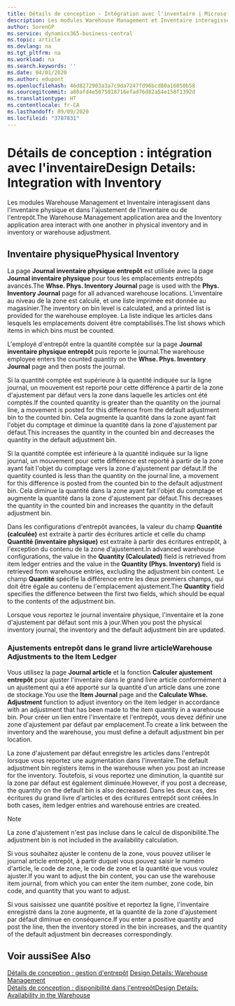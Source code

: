 ```yaml
---
title: Détails de conception - Intégration avec l'inventaire | Microsoft Docs
description: Les modules Warehouse Management et Inventaire interagissent dans l'inventaire physique et dans l'ajustement de l'inventaire ou de l'entrepôt.
author: SorenGP
ms.service: dynamics365-business-central
ms.topic: article
ms.devlang: na
ms.tgt_pltfrm: na
ms.workload: na
ms.search.keywords: ''
ms.date: 04/01/2020
ms.author: edupont
ms.openlocfilehash: 46d8272903a3a7c9da7247fd96bcd80a16050b58
ms.sourcegitcommit: a80afd4e5075018716efad76d82a54e158f1392d
ms.translationtype: HT
ms.contentlocale: fr-CA
ms.lasthandoff: 09/09/2020
ms.locfileid: "3787831"
---
```

# <a name="design-details-integration-with-inventory"></a><span data-ttu-id="662f0-103">Détails de conception : intégration avec l'inventaire</span><span class="sxs-lookup"><span data-stu-id="662f0-103">Design Details: Integration with Inventory</span></span>
<span data-ttu-id="662f0-104">Les modules Warehouse Management et Inventaire interagissent dans l'inventaire physique et dans l'ajustement de l'inventaire ou de l'entrepôt.</span><span class="sxs-lookup"><span data-stu-id="662f0-104">The Warehouse Management application area and the Inventory application area interact with one another in physical inventory and in inventory or warehouse adjustment.</span></span>  
  
## <a name="physical-inventory"></a><span data-ttu-id="662f0-105">Inventaire physique</span><span class="sxs-lookup"><span data-stu-id="662f0-105">Physical Inventory</span></span>  
 <span data-ttu-id="662f0-106">La page **Journal inventaire physique entrepôt** est utilisée avec la page **Journal inventaire physique** pour tous les emplacements entrepôts avancés.</span><span class="sxs-lookup"><span data-stu-id="662f0-106">The **Whse. Phys. Inventory Journal** page is used with the **Phys. Inventory Journal** page for all advanced warehouse locations.</span></span> <span data-ttu-id="662f0-107">L'inventaire au niveau de la zone est calculé, et une liste imprimée est donnée au magasinier.</span><span class="sxs-lookup"><span data-stu-id="662f0-107">The inventory on bin level is calculated, and a printed list is provided for the warehouse employee.</span></span> <span data-ttu-id="662f0-108">La liste indique les articles dans lesquels les emplacements doivent être comptabilisés.</span><span class="sxs-lookup"><span data-stu-id="662f0-108">The list shows which items in which bins must be counted.</span></span>  
  
 <span data-ttu-id="662f0-109">L'employé d'entrepôt entre la quantité comptée sur la page **Journal inventaire physique entrepôt** puis reporte le journal.</span><span class="sxs-lookup"><span data-stu-id="662f0-109">The warehouse employee enters the counted quantity on the **Whse. Phys. Inventory Journal** page and then posts the journal.</span></span>  
  
 <span data-ttu-id="662f0-110">Si la quantité comptée est supérieure à la quantité indiquée sur la ligne journal, un mouvement est reporté pour cette différence à partir de la zone d'ajustement par défaut vers la zone dans laquelle les articles ont été comptés.</span><span class="sxs-lookup"><span data-stu-id="662f0-110">If the counted quantity is greater than the quantity on the journal line, a movement is posted for this difference from the default adjustment bin to the counted bin.</span></span> <span data-ttu-id="662f0-111">Cela augmente la quantité dans la zone ayant fait l'objet du comptage et diminue la quantité dans la zone d'ajustement par défaut.</span><span class="sxs-lookup"><span data-stu-id="662f0-111">This increases the quantity in the counted bin and decreases the quantity in the default adjustment bin.</span></span>  
  
 <span data-ttu-id="662f0-112">Si la quantité comptée est inférieure à la quantité indiquée sur la ligne journal, un mouvement pour cette différence est reporté à partir de la zone ayant fait l'objet du comptage vers la zone d'ajustement par défaut.</span><span class="sxs-lookup"><span data-stu-id="662f0-112">If the quantity counted is less than the quantity on the journal line, a movement for this difference is posted from the counted bin to the default adjustment bin.</span></span> <span data-ttu-id="662f0-113">Cela diminue la quantité dans la zone ayant fait l'objet du comptage et augmente la quantité dans la zone d'ajustement par défaut.</span><span class="sxs-lookup"><span data-stu-id="662f0-113">This decreases the quantity in the counted bin and increases the quantity in the default adjustment bin.</span></span>  
  
 <span data-ttu-id="662f0-114">Dans les configurations d'entrepôt avancées, la valeur du champ **Quantité (calculée)** est extraite à partir des écritures article et celle du champ **Quantité (inventaire physique)** est extraite à partir des écritures entrepôt, à l'exception du contenu de la zone d'ajustement.</span><span class="sxs-lookup"><span data-stu-id="662f0-114">In advanced warehouse configurations, the value in the **Quantity (Calculated)** field is retrieved from item ledger entries and the value in the **Quantity (Phys. Inventory)** field is retrieved from warehouse entries, excluding the adjustment bin content.</span></span> <span data-ttu-id="662f0-115">Le champ **Quantité** spécifie la différence entre les deux premiers champs, qui doit être égale au contenu de l'emplacement ajustement.</span><span class="sxs-lookup"><span data-stu-id="662f0-115">The **Quantity** field specifies the difference between the first two fields, which should be equal to the contents of the adjustment bin.</span></span>  
  
 <span data-ttu-id="662f0-116">Lorsque vous reportez le journal inventaire physique, l'inventaire et la zone d'ajustement par défaut sont mis à jour.</span><span class="sxs-lookup"><span data-stu-id="662f0-116">When you post the physical inventory journal, the inventory and the default adjustment bin are updated.</span></span>  
  
### <a name="warehouse-adjustments-to-the-item-ledger"></a><span data-ttu-id="662f0-117">Ajustements entrepôt dans le grand livre article</span><span class="sxs-lookup"><span data-stu-id="662f0-117">Warehouse Adjustments to the Item Ledger</span></span>  
 <span data-ttu-id="662f0-118">Vous utilisez la page **Journal article** et la fonction **Calculer ajustement entrepôt** pour ajuster l'inventaire dans le grand livre article conformément à un ajustement qui a été apporté sur la quantité d'un article dans une zone de stockage.</span><span class="sxs-lookup"><span data-stu-id="662f0-118">You use the **Item Journal** page and the **Calculate Whse. Adjustment** function to adjust inventory on the item ledger in accordance with an adjustment that has been made to the item quantity in a warehouse bin.</span></span> <span data-ttu-id="662f0-119">Pour créer un lien entre l'inventaire et l'entrepôt, vous devez définir une zone d'ajustement par défaut par emplacement.</span><span class="sxs-lookup"><span data-stu-id="662f0-119">To create a link between the inventory and the warehouse, you must define a default adjustment bin per location.</span></span>  
  
 <span data-ttu-id="662f0-120">La zone d'ajustement par défaut enregistre les articles dans l'entrepôt lorsque vous reportez une augmentation dans l'inventaire.</span><span class="sxs-lookup"><span data-stu-id="662f0-120">The default adjustment bin registers items in the warehouse when you post an increase for the inventory.</span></span> <span data-ttu-id="662f0-121">Toutefois, si vous reportez une diminution, la quantité sur la zone par défaut est également diminuée.</span><span class="sxs-lookup"><span data-stu-id="662f0-121">However, if you post a decrease, the quantity on the default bin is also decreased.</span></span> <span data-ttu-id="662f0-122">Dans les deux cas, des écritures du grand livre d'articles et des écritures entrepôt sont créées.</span><span class="sxs-lookup"><span data-stu-id="662f0-122">In both cases, item ledger entries and warehouse entries are created.</span></span>  
  
> [!NOTE]  
>  <span data-ttu-id="662f0-123">La zone d'ajustement n'est pas incluse dans le calcul de disponibilité.</span><span class="sxs-lookup"><span data-stu-id="662f0-123">The adjustment bin is not included in the availability calculation.</span></span>  
  
 <span data-ttu-id="662f0-124">Si vous souhaitez ajuster le contenu de la zone, vous pouvez utiliser le journal article entrepôt, à partir duquel vous pouvez saisir le numéro d'article, le code de zone, le code de zone et la quantité que vous voulez ajuster.</span><span class="sxs-lookup"><span data-stu-id="662f0-124">If you want to adjust the bin content, you can use the warehouse item journal, from which you can enter the item number, zone code, bin code, and quantity that you want to adjust.</span></span>  
  
 <span data-ttu-id="662f0-125">Si vous saisissez une quantité positive et reportez la ligne, l'inventaire enregistré dans la zone augmente, et la quantité de la zone d'ajustement par défaut diminue en conséquence.</span><span class="sxs-lookup"><span data-stu-id="662f0-125">If you enter a positive quantity and post the line, then the inventory stored in the bin increases, and the quantity of the default adjustment bin decreases correspondingly.</span></span>  
  
## <a name="see-also"></a><span data-ttu-id="662f0-126">Voir aussi</span><span class="sxs-lookup"><span data-stu-id="662f0-126">See Also</span></span>  
 <span data-ttu-id="662f0-127">[Détails de conception : gestion d'entrepôt](design-details-warehouse-management.md) </span><span class="sxs-lookup"><span data-stu-id="662f0-127">[Design Details: Warehouse Management](design-details-warehouse-management.md) </span></span>  
 [<span data-ttu-id="662f0-128">Détails de conception : disponibilité dans l'entrepôt</span><span class="sxs-lookup"><span data-stu-id="662f0-128">Design Details: Availability in the Warehouse</span></span>](design-details-availability-in-the-warehouse.md)